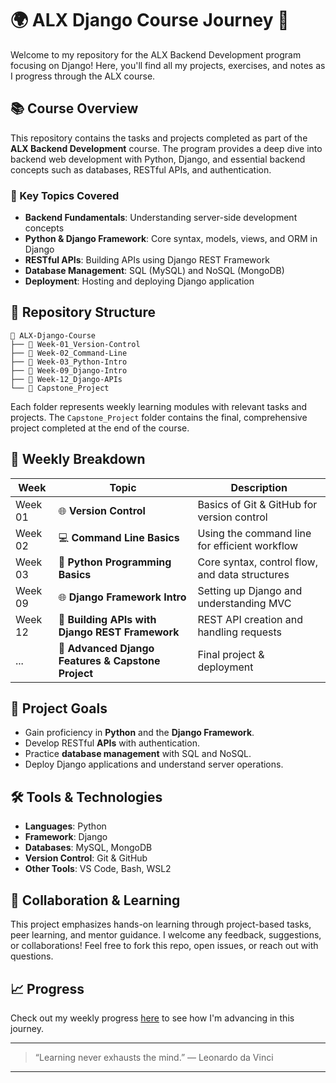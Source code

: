 
# 🌍 ALX Django Course Journey 🚀

Welcome to my repository for the ALX Backend Development program focusing on Django! Here, you'll find all my projects, exercises, and notes as I progress through the ALX course.

## 📚 Course Overview

This repository contains the tasks and projects completed as part of the **ALX Backend Development** course. The program provides a deep dive into backend web development with Python, Django, and essential backend concepts such as databases, RESTful APIs, and authentication. 

### 📝 Key Topics Covered
- **Backend Fundamentals**: Understanding server-side development concepts
- **Python & Django Framework**: Core syntax, models, views, and ORM in Django
- **RESTful APIs**: Building APIs using Django REST Framework
- **Database Management**: SQL (MySQL) and NoSQL (MongoDB)
- **Deployment**: Hosting and deploying Django application

## 🚀 Repository Structure

```plaintext
📂 ALX-Django-Course
├── 📁 Week-01_Version-Control
├── 📁 Week-02_Command-Line
├── 📁 Week-03_Python-Intro
├── 📁 Week-09_Django-Intro
├── 📁 Week-12_Django-APIs
└── 📁 Capstone_Project
```

Each folder represents weekly learning modules with relevant tasks and projects. The `Capstone_Project` folder contains the final, comprehensive project completed at the end of the course.

## 📅 Weekly Breakdown

| Week   | Topic                                           | Description                                    |
|--------|-------------------------------------------------|------------------------------------------------|
| Week 01 | 🌐 **Version Control**                         | Basics of Git & GitHub for version control     |
| Week 02 | 💻 **Command Line Basics**                     | Using the command line for efficient workflow  |
| Week 03 | 🐍 **Python Programming Basics**               | Core syntax, control flow, and data structures |
| Week 09 | 🌐 **Django Framework Intro**                  | Setting up Django and understanding MVC        |
| Week 12 | 🔗 **Building APIs with Django REST Framework**| REST API creation and handling requests        |
| ...    | 🚀 **Advanced Django Features & Capstone Project** | Final project & deployment                     |

## 🎯 Project Goals
- Gain proficiency in **Python** and the **Django Framework**.
- Develop RESTful **APIs** with authentication.
- Practice **database management** with SQL and NoSQL.
- Deploy Django applications and understand server operations.

## 🛠 Tools & Technologies
- **Languages**: Python
- **Framework**: Django
- **Databases**: MySQL, MongoDB
- **Version Control**: Git & GitHub
- **Other Tools**: VS Code, Bash, WSL2

## 🤝 Collaboration & Learning

This project emphasizes hands-on learning through project-based tasks, peer learning, and mentor guidance. I welcome any feedback, suggestions, or collaborations! Feel free to fork this repo, open issues, or reach out with questions.

## 📈 Progress
Check out my weekly progress [here](./progress.md) to see how I'm advancing in this journey.

---

> “Learning never exhausts the mind.” — Leonardo da Vinci

---
